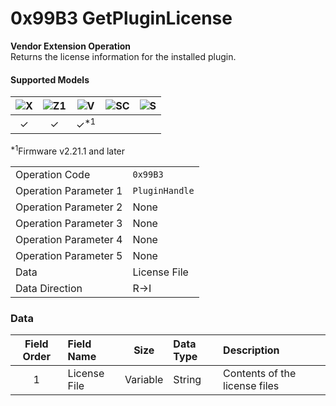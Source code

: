 # 0x99B3 GetPluginLicense

**Vendor Extension Operation**  
Returns the license information for the installed plugin.  

#### Supported Models
| ![X](https://img.shields.io/badge/X-purple) | ![Z1](https://img.shields.io/badge/Z1-blue) | ![V](https://img.shields.io/badge/V-green) | ![SC](https://img.shields.io/badge/SC-orange) | ![S](https://img.shields.io/badge/S-red) |
|:-:|:-:|:-:|:-:|:-:|
| ✓ | ✓ | ✓<sup>\*1</sup> |   |   |

<sup>\*1</sup>Firmware v2.21.1 and later  

| | |
|:--|:--|
| Operation Code | `0x99B3` |
| Operation Parameter 1 | `PluginHandle` |
| Operation Parameter 2 | None |
| Operation Parameter 3 | None |
| Operation Parameter 4 | None |
| Operation Parameter 5 | None |
| Data | License File |
| Data Direction | R->I |

### Data

| Field Order | Field Name | Size | Data Type | Description |
|:-:|:--|:-:|:--|:--|
| 1 | License File | Variable | String | Contents of the license files |

